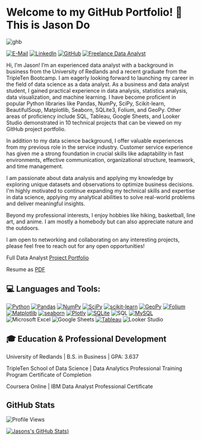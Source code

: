 # Welcome to my GitHub Portfolio! :wave: This is Jason Do

![ghb](https://github.com/jasondo-da/jasondo-da/assets/138195365/5ba97cd1-633f-4441-9df3-822aa16d3364)

[![E-Mail](https://img.shields.io/badge/Jasondo082%40yahoo.com-red?style=for-the-badge&logo=gmail&logoColor=white)](mailto:Jasondo082@yahoo.com)
[![LinkedIn](https://img.shields.io/badge/LinkedIn-0077B5?style=for-the-badge&logo=linkedin&logoColor=white)](https://www.linkedin.com/in/jasonado/)
[![GitHub](https://img.shields.io/badge/GitHub-100000?style=for-the-badge&logo=github&logoColor=white)](https://github.com/jasondo-da)
[![Freelance Data Analyst](https://img.shields.io/badge/Freelancer-29B2FE?style=for-the-badge&logo=Freelancer&logoColor=white)](https://www.upwork.com/freelancers/~01304e3a882d86c96f?mp_source=share)


Hi, I'm Jason! I’m an experienced data analyst with a background in business from the University of Redlands and a recent graduate from the TripleTen Bootcamp. I am eagerly looking forward to launching my career in the field of data science as a data analyst. As a business and data analyst student, I gained practical experience in data analysis, statistics analysis, data visualization, and machine learning. I have become proficient in popular Python libraries like Pandas, NumPy, SciPy, Scikit-learn, BeautifulSoup, Matplotlib, Seaborn, SQLite3, Folium, and GeoPy. Other areas of proficiency include SQL, Tableau, Google Sheets, and Looker Studio demonstrated in 10 technical projects that can be viewed on my GitHub project portfolio.

In addition to my data science background, I offer valuable experiences from my previous role in the service industry. Customer service experience has given me a strong foundation in crucial skills like adaptability in fast environments, effective communication, organizational structure, teamwork, and time management.

I am passionate about data analysis and applying my knowledge by exploring unique datasets and observations to optimize business decisions. I'm highly motivated to continue expanding my technical skills and expertise in data science, applying my analytical abilities to solve real-world problems and deliver meaningful insights.


Beyond my professional interests, I enjoy hobbies like hiking, basketball, line art, and anime. I am mostly a homebody but can also appreciate nature and the outdoors.

I am open to networking and collaborating on any interesting projects, please feel free to reach out for any open opportunities!


Full Data Analyst [Project Portfolio](https://github.com/jasondo-da/Data_Analyst_Portfolio_Guide/blob/main/README.md)

Resume as [PDF](https://github.com/jasondo-da/jasondo-da/blob/main/Resume.pdf)


## :computer: Languages and Tools:

[![Python](https://img.shields.io/badge/python-3670A0?style=for-the-badge&logo=python&logoColor=ffdd54)](https://www.python.org/)
[![Pandas](https://img.shields.io/badge/pandas-%23150458.svg?style=for-the-badge&logo=pandas&logoColor=white)](https://pandas.pydata.org/)
[![NumPy](https://img.shields.io/badge/numpy-%23013243.svg?style=for-the-badge&logo=numpy&logoColor=white)](https://numpy.org/)
[![SciPy](https://img.shields.io/badge/SciPy-%230C55A5.svg?style=for-the-badge&logo=scipy&logoColor=%white)](https://scipy.org/)
[![scikit-learn](https://img.shields.io/badge/scikit--learn-%23F7931E.svg?style=for-the-badge&logo=scikit-learn&logoColor=white)](https://scikit-learn.org/stable/)
[![GeoPy](https://img.shields.io/badge/GeoPy-%236a5acd?style=for-the-badge)](https://geopy.readthedocs.io/en/stable/)
[![Folium](https://img.shields.io/badge/Folium-%2377B829?style=for-the-badge&logo=folium&logoColor=white)](https://python-visualization.github.io/folium/latest/)
[![Matplotlib](https://img.shields.io/badge/Matplotlib-%23ffffff.svg?style=for-the-badge&logo=Matplotlib&logoColor=black)](https://matplotlib.org/)
[![seaborn](https://img.shields.io/badge/Seaborn-%09%23191970?style=for-the-badge)](https://seaborn.pydata.org/)
[![Plotly](https://img.shields.io/badge/Plotly-%233F4F75.svg?style=for-the-badge&logo=plotly&logoColor=white)](https://plotly.com/)
[![SQLite](https://img.shields.io/badge/sqlite-%2307405e.svg?style=for-the-badge&logo=sqlite&logoColor=white)](https://docs.python.org/3/library/sqlite3.html)
![SQL](https://img.shields.io/badge/SQL-%236495ed?style=for-the-badge)
[![MySQL](https://img.shields.io/badge/mysql-4479A1.svg?style=for-the-badge&logo=mysql&logoColor=white)](https://www.mysql.com/)
![Microsoft Excel](https://img.shields.io/badge/Microsoft_Excel-217346?style=for-the-badge&logo=microsoft-excel&logoColor=white)
![Google Sheets](https://img.shields.io/badge/Google_Sheets-white?style=for-the-badge&logo=googlesheets)
[![Tableau](https://img.shields.io/badge/Tableau-E97627?style=for-the-badge&logo=Tableau&logoColor=white)](https://www.tableau.com/)
![Looker Studio](https://img.shields.io/badge/Looker_Studio-white?style=for-the-badge&logo=Looker)

## :mortar_board: Education & Professional Development

University of Redlands | B.S. in Business | GPA: 3.637

TripleTen School of Data Science | Data Analytics Professional Training Program Certificate of Completion

Coursera Online | IBM Data Analyst Professional Certificate

## GitHub Stats

![Profile Views](https://komarev.com/ghpvc/?username=your-github-jasondo-da&color=blue)

[![Jasons's GitHub Stats](https://github-readme-stats.vercel.app/api?username=jasondo-da&show_icons=true&theme=algolia))](https://github.com/jasondo-da/github-readme-stats)

